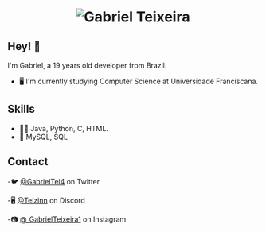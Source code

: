 <h1 align="center">
  <img src="https://github.com/Teizinn/Teizinn/blob/main/name.svg" alt="Gabriel Teixeira" />
</h1>

## Hey! 👋
I'm Gabriel, a 19 years old developer from Brazil.

- 🖥️ I'm currently studying Computer Science at Universidade Franciscana.

## Skills
- 👨‍💻 Java, Python, C, HTML.
- 💽 MySQL, SQL

## Contact
-🐦 [@GabrielTei4](https://twitter.com/gabrieltei4) on Twitter

-🖥️ [@Teizinn](./) on Discord

-📷 [@_GabrielTeixeira1](https://instagram.com/_gabrielteixeira1) on Instagram
